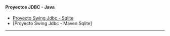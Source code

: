 #### Proyectos JDBC - Java
* [Proyecto Swing Jdbc - Sqlite](Swing---Jdbc---SQlite)
* [Proyecto Swing Jdbc - Maven Sqlite]
---------